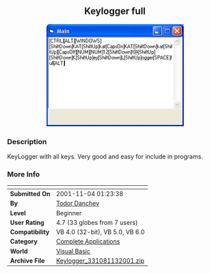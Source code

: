 ﻿<div align="center">

## Keylogger full

<img src="PIC20011131825486624.jpg">
</div>

### Description

KeyLogger with all keys. Very good and easy for include in programs.
 
### More Info
 


<span>             |<span>
---                |---
**Submitted On**   |2001-11-04 01:23:38
**By**             |[Todor Danchev](https://github.com/Planet-Source-Code/PSCIndex/blob/master/ByAuthor/todor-danchev.md)
**Level**          |Beginner
**User Rating**    |4.7 (33 globes from 7 users)
**Compatibility**  |VB 4\.0 \(32\-bit\), VB 5\.0, VB 6\.0
**Category**       |[Complete Applications](https://github.com/Planet-Source-Code/PSCIndex/blob/master/ByCategory/complete-applications__1-27.md)
**World**          |[Visual Basic](https://github.com/Planet-Source-Code/PSCIndex/blob/master/ByWorld/visual-basic.md)
**Archive File**   |[Keylogger\_331081132001\.zip](https://github.com/Planet-Source-Code/todor-danchev-keylogger-full__1-28627/archive/master.zip)








